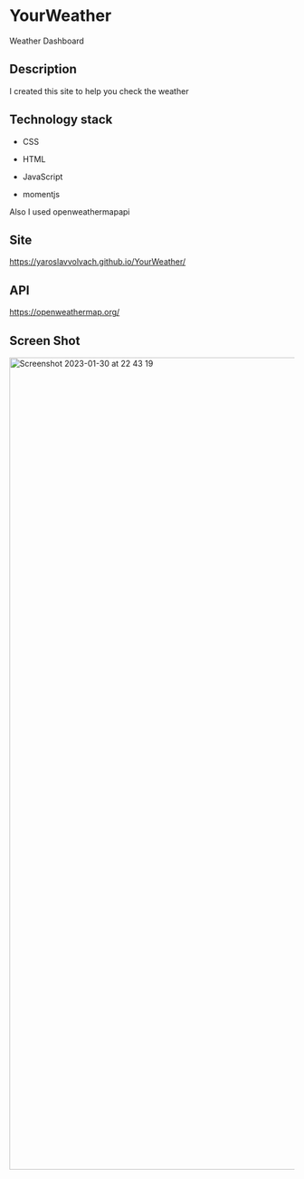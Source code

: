 # YourWeather
Weather Dashboard

## Description

I created this site to help you check the weather

## Technology stack 

* CSS

* HTML

* JavaScript

* momentjs

Also I used openweathermapapi

## Site

https://yaroslavvolvach.github.io/YourWeather/

## API

https://openweathermap.org/

## Screen Shot

<img width="1435" alt="Screenshot 2023-01-30 at 22 43 19" src="https://user-images.githubusercontent.com/60551329/215657884-410ef7db-bbc3-4e10-a815-8a5e8d9e9f5a.png">

